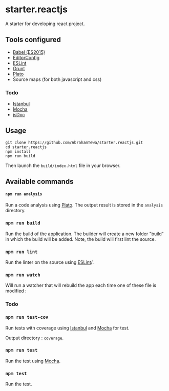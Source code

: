 # starter.reactjs
A starter for developing react project.

## Tools configured

- [Babel (ES2015)](http://babeljs.io/)
- [EditorConfig](http://editorconfig.com/)
- [ESLint](http://eslint.org/)
- [Grunt](http://gruntjs.com/)
- [Plato](https://github.com/es-analysis/plato)
- Source maps (for both javascript and css)

### Todo
- [Istanbul](https://istanbul.js.org/)
- [Mocha](https://mochajs.org/)
- [jsDoc](http://usejsdoc.org/)

## Usage

``` 
git clone https://github.com/AbrahamTewa/starter.reactjs.git
cd starter.reactjs
npm install
npm run build
```

Then launch the `build/index.html` file in your browser.

## Available commands

#### `npm run analysis`
Run a code analysis using [Plato](https://github.com/es-analysis/plato).
The output result is stored in the `analysis` directory.

### `npm run build`
Run the build of the application.
The builder will create a new folder "build" in which the build will be added.
Note, the build will first lint the source.

### `npm run lint`
Run the linter on the source using [ESLint](http://eslint.org)/.

### `npm run watch`
Will run a watcher that will rebuild the app each time one of these file is modified :

### Todo

### `npm run test-cov`
Run tests with coverage using [Istanbul](https://istanbul.js.org/) and [Mocha](https://mochajs.org/) for test.

Output directory : `coverage`.

### `npm run test`
Run the test using [Mocha](https://mochajs.org/).

### `npm test`
Run the test.
